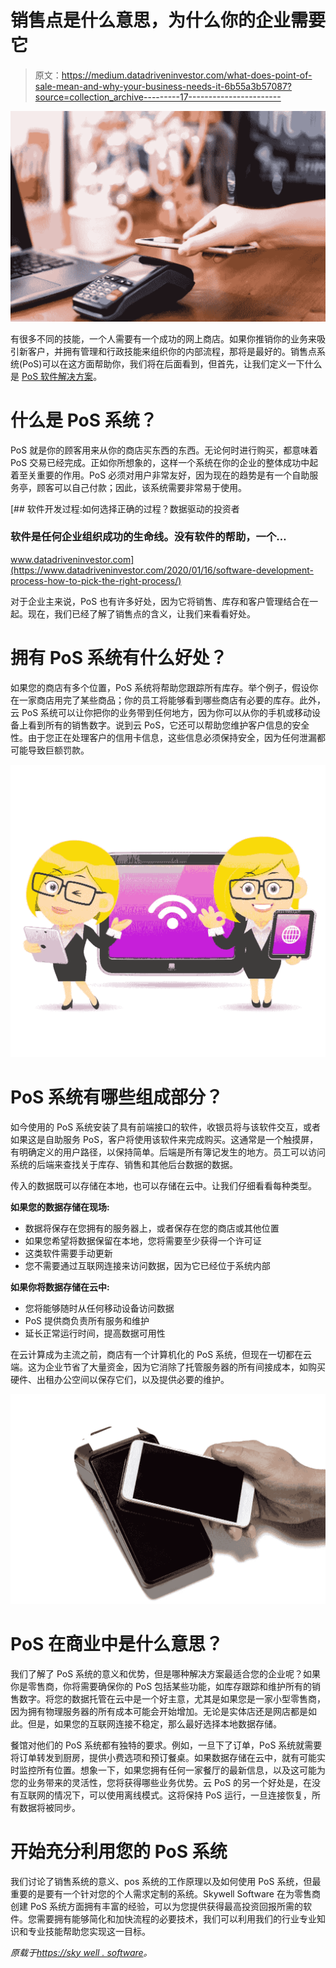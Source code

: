 # 销售点是什么意思，为什么你的企业需要它

> 原文：<https://medium.datadriveninvestor.com/what-does-point-of-sale-mean-and-why-your-business-needs-it-6b55a3b57087?source=collection_archive---------17----------------------->

![](img/cf4a12cd0f82d979712e2af5ee09c483.png)

有很多不同的技能，一个人需要有一个成功的网上商店。如果你推销你的业务来吸引新客户，并拥有管理和行政技能来组织你的内部流程，那将是最好的。销售点系统(PoS)可以在这方面帮助你，我们将在后面看到，但首先，让我们定义一下什么是 [PoS 软件解决方案](https://skywell.software/retail-software-development/)。

# 什么是 PoS 系统？

PoS 就是你的顾客用来从你的商店买东西的东西。无论何时进行购买，都意味着 PoS 交易已经完成。正如你所想象的，这样一个系统在你的企业的整体成功中起着至关重要的作用。PoS 必须对用户非常友好，因为现在的趋势是有一个自助服务亭，顾客可以自己付款；因此，该系统需要非常易于使用。

[](https://www.datadriveninvestor.com/2020/01/16/software-development-process-how-to-pick-the-right-process/) [## 软件开发过程:如何选择正确的过程？数据驱动的投资者

### 软件是任何企业组织成功的生命线。没有软件的帮助，一个…

www.datadriveninvestor.com](https://www.datadriveninvestor.com/2020/01/16/software-development-process-how-to-pick-the-right-process/) 

对于企业主来说，PoS 也有许多好处，因为它将销售、库存和客户管理结合在一起。现在，我们已经了解了销售点的含义，让我们来看看好处。

# 拥有 PoS 系统有什么好处？

如果您的商店有多个位置，PoS 系统将帮助您跟踪所有库存。举个例子，假设你在一家商店用完了某些商品；你的员工将能够看到哪些商店有必要的库存。此外，云 PoS 系统可以让你把你的业务带到任何地方，因为你可以从你的手机或移动设备上看到所有的销售数字。说到云 PoS，它还可以帮助您维护客户信息的安全性。由于您正在处理客户的信用卡信息，这些信息必须保持安全，因为任何泄漏都可能导致巨额罚款。

![](img/11b58eb8e57d125fcfe548cac54d14ec.png)

# PoS 系统有哪些组成部分？

如今使用的 PoS 系统安装了具有前端接口的软件，收银员将与该软件交互，或者如果这是自助服务 PoS，客户将使用该软件来完成购买。这通常是一个触摸屏，有明确定义的用户路径，以保持简单。后端是所有簿记发生的地方。员工可以访问系统的后端来查找关于库存、销售和其他后台数据的数据。

传入的数据既可以存储在本地，也可以存储在云中。让我们仔细看看每种类型。

**如果您的数据存储在现场:**

*   数据将保存在您拥有的服务器上，或者保存在您的商店或其他位置
*   如果您希望将数据保留在本地，您将需要至少获得一个许可证
*   这类软件需要手动更新
*   您不需要通过互联网连接来访问数据，因为它已经位于系统内部

**如果你将数据存储在云中:**

*   您将能够随时从任何移动设备访问数据
*   PoS 提供商负责所有服务和维护
*   延长正常运行时间，提高数据可用性

在云计算成为主流之前，商店有一个计算机化的 PoS 系统，但现在一切都在云端。这为企业节省了大量资金，因为它消除了托管服务器的所有间接成本，如购买硬件、出租办公空间以保存它们，以及提供必要的维护。

![](img/4416807a02fa894452477bc951b694a6.png)

# PoS 在商业中是什么意思？

我们了解了 PoS 系统的意义和优势，但是哪种解决方案最适合您的企业呢？如果你是零售商，你将需要确保你的 PoS 包括某些功能，如库存跟踪和维护所有的销售数字。将您的数据托管在云中是一个好主意，尤其是如果您是一家小型零售商，因为拥有物理服务器的所有成本可能会开始增加。无论是实体店还是网店都是如此。但是，如果您的互联网连接不稳定，那么最好选择本地数据存储。

餐馆对他们的 PoS 系统都有独特的要求。例如，一旦下了订单，PoS 系统就需要将订单转发到厨房，提供小费选项和预订餐桌。如果数据存储在云中，就有可能实时监控所有位置。想象一下，如果您拥有任何一家餐厅的最新信息，以及这可能为您的业务带来的灵活性，您将获得哪些业务优势。云 PoS 的另一个好处是，在没有互联网的情况下，可以使用离线模式。这将保持 PoS 运行，一旦连接恢复，所有数据将被同步。

# 开始充分利用您的 PoS 系统

我们讨论了销售系统的意义、pos 系统的工作原理以及如何使用 PoS 系统，但最重要的是要有一个针对您的个人需求定制的系统。Skywell Software 在为零售商创建 PoS 系统方面拥有丰富的经验，可以为您提供获得最高投资回报所需的软件。您需要拥有能够简化和加快流程的必要技术，我们可以利用我们的行业专业知识和专业技能帮助您实现这一目标。

*原载于*[*https://sky well . software*](https://skywell.software/blog/what-is-pos-and-why-your-business-needs-it/)*。*